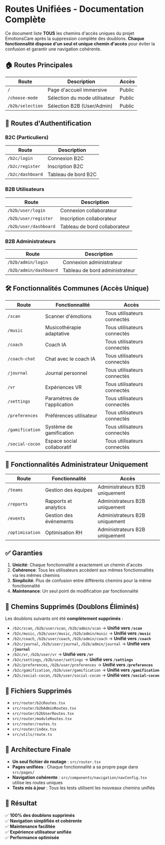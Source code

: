 
# Routes Unifiées - Documentation Complète

Ce document liste **TOUS** les chemins d'accès uniques du projet EmotionsCare après la suppression complète des doublons. **Chaque fonctionnalité dispose d'un seul et unique chemin d'accès** pour éviter la confusion et garantir une navigation cohérente.

## 🏠 Routes Principales

| Route | Description | Accès |
|-------|-------------|-------|
| `/` | Page d'accueil immersive | Public |
| `/choose-mode` | Sélection du mode utilisateur | Public |
| `/b2b/selection` | Sélection B2B (User/Admin) | Public |

## 🔐 Routes d'Authentification

### B2C (Particuliers)
| Route | Description |
|-------|-------------|
| `/b2c/login` | Connexion B2C |
| `/b2c/register` | Inscription B2C |
| `/b2c/dashboard` | Tableau de bord B2C |

### B2B Utilisateurs
| Route | Description |
|-------|-------------|
| `/b2b/user/login` | Connexion collaborateur |
| `/b2b/user/register` | Inscription collaborateur |
| `/b2b/user/dashboard` | Tableau de bord collaborateur |

### B2B Administrateurs
| Route | Description |
|-------|-------------|
| `/b2b/admin/login` | Connexion administrateur |
| `/b2b/admin/dashboard` | Tableau de bord administrateur |

## 🛠️ Fonctionnalités Communes (Accès Unique)

| Route | Fonctionnalité | Accès |
|-------|-----------------|--------|
| `/scan` | Scanner d'émotions | Tous utilisateurs connectés |
| `/music` | Musicothérapie adaptative | Tous utilisateurs connectés |
| `/coach` | Coach IA | Tous utilisateurs connectés |
| `/coach-chat` | Chat avec le coach IA | Tous utilisateurs connectés |
| `/journal` | Journal personnel | Tous utilisateurs connectés |
| `/vr` | Expériences VR | Tous utilisateurs connectés |
| `/settings` | Paramètres de l'application | Tous utilisateurs connectés |
| `/preferences` | Préférences utilisateur | Tous utilisateurs connectés |
| `/gamification` | Système de gamification | Tous utilisateurs connectés |
| `/social-cocon` | Espace social collaboratif | Tous utilisateurs connectés |

## 👑 Fonctionnalités Administrateur Uniquement

| Route | Fonctionnalité | Accès |
|-------|-----------------|--------|
| `/teams` | Gestion des équipes | Administrateurs B2B uniquement |
| `/reports` | Rapports et analytics | Administrateurs B2B uniquement |
| `/events` | Gestion des événements | Administrateurs B2B uniquement |
| `/optimisation` | Optimisation RH | Administrateurs B2B uniquement |

## ✅ Garanties

1. **Unicité**: Chaque fonctionnalité a exactement un chemin d'accès
2. **Cohérence**: Tous les utilisateurs accèdent aux mêmes fonctionnalités via les mêmes chemins
3. **Simplicité**: Plus de confusion entre différents chemins pour la même fonctionnalité
4. **Maintenance**: Un seul point de modification par fonctionnalité

## 🚫 Chemins Supprimés (Doublons Éliminés)

Les doublons suivants ont été **complètement supprimés** :
- `/b2c/scan`, `/b2b/user/scan`, `/b2b/admin/scan` → **Unifié vers `/scan`**
- `/b2c/music`, `/b2b/user/music`, `/b2b/admin/music` → **Unifié vers `/music`**
- `/b2c/coach`, `/b2b/user/coach`, `/b2b/admin/coach` → **Unifié vers `/coach`**
- `/b2c/journal`, `/b2b/user/journal`, `/b2b/admin/journal` → **Unifié vers `/journal`**
- `/b2c/vr`, `/b2b/user/vr` → **Unifié vers `/vr`**
- `/b2c/settings`, `/b2b/user/settings` → **Unifié vers `/settings`**
- `/b2c/preferences`, `/b2b/user/preferences` → **Unifié vers `/preferences`**
- `/b2c/gamification`, `/b2b/user/gamification` → **Unifié vers `/gamification`**
- `/b2c/social-cocon`, `/b2b/user/social-cocon` → **Unifié vers `/social-cocon`**

## 📁 Fichiers Supprimés

- `src/router/b2cRoutes.tsx`
- `src/router/b2bAdminRoutes.tsx`
- `src/router/b2bUserRoutes.tsx`
- `src/router/moduleRoutes.tsx`
- `src/router/routes.ts`
- `src/router/index.tsx`
- `src/utils/route.ts`

## 🔄 Architecture Finale

- **Un seul fichier de routage** : `src/router.tsx`
- **Pages unifiées** : Chaque fonctionnalité a sa propre page dans `src/pages/`
- **Navigation cohérente** : `src/components/navigation/navConfig.tsx` utilise les routes uniques
- **Tests mis à jour** : Tous les tests utilisent les nouveaux chemins unifiés

## 🎯 Résultat

✅ **100% des doublons supprimés**  
✅ **Navigation simplifiée et cohérente**  
✅ **Maintenance facilitée**  
✅ **Expérience utilisateur unifiée**  
✅ **Performance optimisée**
